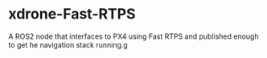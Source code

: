 # xdrone-Fast-RTPS
A ROS2 node that interfaces to PX4 using Fast RTPS and published enough to get he navigation stack running.g
